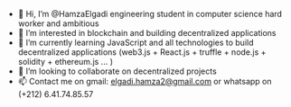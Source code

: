 - 👋 Hi, I’m @HamzaElgadi engineering student in computer science hard worker and ambitious
- 👀 I’m interested in blockchain and building decentralized applications 
- 🌱 I’m currently learning JavaScript and all technologies to build decentralized applications (web3.js + React.js + truffle + node.js + solidity + ethereum.js ... )
- 💞️ I’m looking to collaborate on decentralized projects   
- 📫 Contact me on gmail: elgadi.hamza2@gmail.com or whatsapp on (+212) 6.41.74.85.57 

<!---
HamzaElgadi/HamzaElgadi is a ✨ special ✨ repository because its `README.md` (this file) appears on your GitHub profile.
You can click the Preview link to take a look at your changes.
--->
